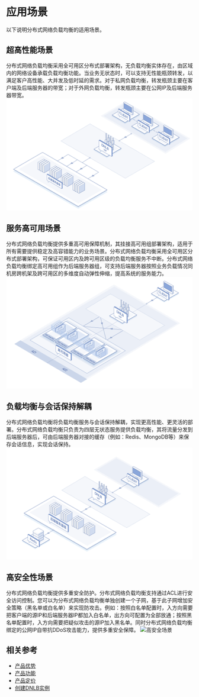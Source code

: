 # 应用场景

以下说明分布式网络负载均衡的适用场景。

## 超高性能场景
分布式网络负载均衡采用全可用区分布式部署架构，无负载均衡实体存在，由区域内的网络设备承载负载均衡功能。当业务无状态时，可以支持无性能瓶颈转发，以满足客户高性能、大并发及低时延的需求。对于私网负载均衡，转发瓶颈主要在客户端及后端服务器的带宽；对于外网负载均衡，转发瓶颈主要在公网IP及后端服务器带宽。
![超高性能，无性能转发瓶颈](../../../../image/Networking/Distributed-Network-Load-Balancer/DNLB-003.png)

## 服务高可用场景
分布式网络负载均衡提供多重高可用保障机制，其挂接高可用组部署架构，适用于所有需要提供稳定及高容错能力的业务场景。分布式网络负载均衡采用全可用区分布式部署架构，可保证可用区内及跨可用区级的负载均衡服务不中断。分布式网络负载均衡绑定高可用组作为后端服务器组，可支持后端服务器按照业务负载情况同机房跨机架及跨可用区的多维度自动弹性伸缩，提高系统的服务能力。
![高可用业务场景](../../../../image/Networking/Distributed-Network-Load-Balancer/DNLB-004.png)
## 负载均衡与会话保持解耦
分布式网络负载均衡将负载均衡服务与会话保持解耦，实现更高性能、更灵活的部署。分布式网络负载均衡只负责为四层无状态服务提供负载均衡，其将流量分发到后端服务器后，可由后端服务器对接的缓存（例如：Redis、MongoDB等）来保存会话信息，实现会话保持。
![负载均衡与会话保持解耦](../../../../image/Networking/Distributed-Network-Load-Balancer/DNLB-005.png)
## 高安全性场景
分布式网络负载均衡提供多重安全防护。分布式网络负载均衡支持通过ACL进行安全访问控制。您可以为分布式网络负载均衡单独创建一个子网，基于此子网增加安全策略（黑名单或白名单）来实现防攻击。例如：按照白名单配置时，入方向需要把客户端的源IP和后端服务器IP都加入白名单，出方向可配置为全部放通；按照黑名单配置时，入方向需要把疑似攻击的源IP加入黑名单。同时分布式网络负载均衡绑定的公网IP自带抗DDoS攻击能力，提供多重安全保障。
![高安全场景](../../../../image/Networking/DNLB/Distributed-Network-Load-Balancer-006.png)
## 相关参考
- [产品优势](../Introduction/Benefits.md)
- [产品功能](../Introduction/Features.md)
- [产品定价](../Pricing/Billing-Overview.md)
- [创建DNLB实例](../Operation-Guide/Create-DNLB-Instance.md)

